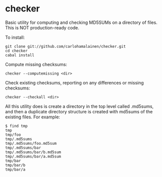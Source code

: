 checker
=======

Basic utility for computing and checking MD5SUMs on a directory of files. This is NOT production-ready code.

To install:

    git clone git://github.com/carlohamalainen/checker.git
    cd checker
    cabal install

Compute missing checksums:

    checker --computemissing <dir>

Check existing checksums, reporting on any differences or missing checksums:

    checker --checkall <dir>

All this utility does is create a directory in the top level called .md5sums, and
then a duplicate directory structure is created with md5sums of the existing files. For example:

    $ find tmp
    tmp
    tmp/foo
    tmp/.md5sums
    tmp/.md5sums/foo.md5sum
    tmp/.md5sums/bar
    tmp/.md5sums/bar/b.md5sum
    tmp/.md5sums/bar/a.md5sum
    tmp/bar
    tmp/bar/b
    tmp/bar/a

